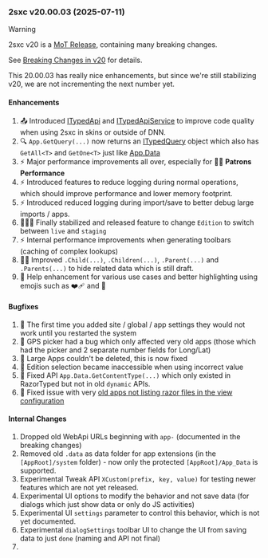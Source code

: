 
### 2sxc v20.00.03 (2025-07-11)

> [!WARNING]
> 2sxc v20 is a [MoT Release](xref:Abyss.Releases.Management.PolicyMot), containing many breaking changes.
>
> See [Breaking Changes in v20](xref:Abyss.Releases.History.V20.Breaking) for details.

This 20.00.03 has really nice enhancements, but since we're still stabilizing v20, we are
not incrementing the next number yet.

#### Enhancements

1. 📤 Introduced [ITypedApi](xref:ToSic.Sxc.Code.ITypedApi) and [ITypedApiService](xref:ToSic.Sxc.Services.ITypedApiService) to improve code quality when using 2sxc in skins or outside of DNN.
1. 🔍 `App.GetQuery(...)` now returns an [ITypedQuery](xref:ToSic.Sxc.Data.ITypedQuery) object which also has `GetAll<T>` and `GetOne<T>` just like [App.Data](xref:ToSic.Sxc.Apps.IAppDataTyped)
1. ⚡ Major performance improvements all over, especially for 🦸🏼 **Patrons Performance**
1. ⚡ Introduced features to reduce logging during normal operations, which should improve performance and lower memory footprint.
1. ⚡ Introduced reduced logging during import/save to better debug large imports / apps.
1. 🧑🏼‍💻 Finally stabilized and released feature to change `Edition` to switch between `live` and `staging`
1. ⚡ Internal performance improvements when generating toolbars (caching of complex lookups)
1. 👩‍👦 Improved `.Child(...)`, `.Children(...)`, `.Parent(...)` and `.Parents(...)` to hide related data which is still draft.
1. 📖 Help enhancement for various use cases and better highlighting using emojis such as ❤️‍🩹 and 🔗


#### Bugfixes

1. 🐞 The first time you added site / global / app settings they would not work until you restarted the system
1. 🐞 GPS picker had a bug which only affected very old apps (those which had the picker and 2 separate number fields for Long/Lat)
1. 🐞 Large Apps couldn't be deleted, this is now fixed
1. 🐞 Edition selection became inaccessible when using incorrect value
1. 🐞 Fixed API `App.Data.GetContentType(...)` which only existed in RazorTyped but not in old `dynamic` APIs.
1. 🐞 Fixed issue with very [old apps not listing razor files in the view configuration](xref:Abyss.Releases.History.V20.FixTemplateSelection)



#### Internal Changes

1. Dropped old WebApi URLs beginning with `app-` (documented in the breaking changes)
1. Removed old `.data` as data folder for app extensions (in the `[AppRoot]/system` folder) - now only the protected `[AppRoot]/App_Data` is supported.
1. Experimental Tweak API `XCustom(prefix, key, value)` for testing newer features which are not yet released.
1. Experimental UI options to modify the behavior and not save data (for dialogs which just show data or only do JS activities)
1. Experimental UI `settings` parameter to control this behavior, which is not yet documented.
1. Experimental `dialogSettings` toolbar UI to change the UI from saving data to just `done` (naming and API not final)
1. 
